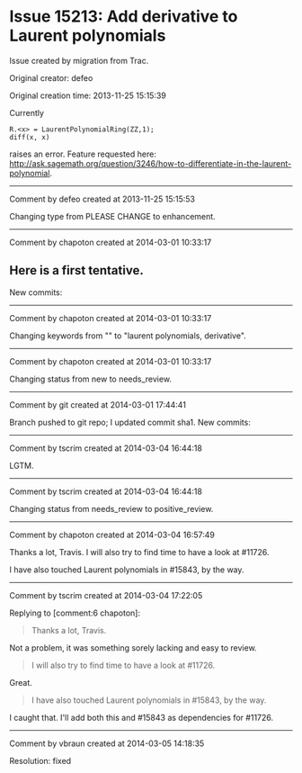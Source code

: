 # Issue 15213: Add derivative to Laurent polynomials

Issue created by migration from Trac.

Original creator: defeo

Original creation time: 2013-11-25 15:15:39

Currently


```
R.<x> = LaurentPolynomialRing(ZZ,1);
diff(x, x)
```


raises an error. Feature requested here: <http://ask.sagemath.org/question/3246/how-to-differentiate-in-the-laurent-polynomial>.


---

Comment by defeo created at 2013-11-25 15:15:53

Changing type from PLEASE CHANGE to enhancement.


---

Comment by chapoton created at 2014-03-01 10:33:17

Here is a first tentative.
----
New commits:


---

Comment by chapoton created at 2014-03-01 10:33:17

Changing keywords from "" to "laurent polynomials, derivative".


---

Comment by chapoton created at 2014-03-01 10:33:17

Changing status from new to needs_review.


---

Comment by git created at 2014-03-01 17:44:41

Branch pushed to git repo; I updated commit sha1. New commits:


---

Comment by tscrim created at 2014-03-04 16:44:18

LGTM.


---

Comment by tscrim created at 2014-03-04 16:44:18

Changing status from needs_review to positive_review.


---

Comment by chapoton created at 2014-03-04 16:57:49

Thanks a lot, Travis. I will also try to find time to have a look at #11726.

I have also touched Laurent polynomials in #15843, by the way.


---

Comment by tscrim created at 2014-03-04 17:22:05

Replying to [comment:6 chapoton]:
> Thanks a lot, Travis.

Not a problem, it was something sorely lacking and easy to review.

> I will also try to find time to have a look at #11726.

Great.

> I have also touched Laurent polynomials in #15843, by the way.

I caught that. I'll add both this and #15843 as dependencies for #11726.


---

Comment by vbraun created at 2014-03-05 14:18:35

Resolution: fixed
